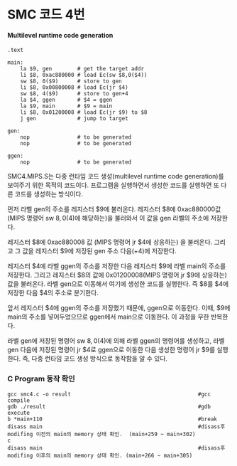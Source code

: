 # SMC 코드 4번

#### Multilevel runtime code generation

```assembly
.text

main: 
	la $9, gen        # get the target addr
    li $8, 0xac880000 # load Ec(sw $8,0($4))
    sw $8, 0($9)      # store to gen
    li $8, 0x00800008 # load Ec(jr $4)
    sw $8, 4($9)      # store to gen+4
    la $4, ggen       # $4 = ggen
    la $9, main       # $9 = main
    li $8, 0x01200008 # load Ec(jr $9) to $8
    j gen             # jump to target
      
gen: 
	nop               # to be generated
    nop               # to be generated
      
ggen: 
	nop               # to be generated
```



SMC4.MIPS.S는 다중 런타임 코드 생성(multilevel runtime code generation)를 보여주기 위한 목적의 코드이다. 프로그램을 실행하면서 생성한 코드를 실행하면 또 다른 코드를 생성하는 방식이다. 

먼저 라벨 gen의 주소를 레지스터 $9에 불러온다. 레지스터 $8에 0xac880000값 (MIPS 명령어 sw $8,0($4)에 해당하는)을 불러와서 이 값을 gen 라벨의 주소에 저장한다. 

레지스터 $8에 0xac880008 값 (MIPS 명령어 jr $4에 상응하는) 을 불러온다. 그리고 그 값을 레지스터 $9에 저장된 gen 주소 다음(+4)에 저장한다. 

레지스터 $4에 라벨 ggen의 주소를 저장한 다음 레지스터 $9에 라벨 main의 주소를 저장한다. 그리고 레지스터 $8의 값에 0x01200008(MIPS 명령어 jr $9에 상응하는)값을 불러온다. 라벨 gen으로 이동해서 여기에 생성한 코드를 실행한다. 즉 $8를 $4에 저장한 다음 $4의 주소로 분기한다.

앞서 레지스터 $4에 ggen의 주소를 저장했기 때문에, ggen으로 이동한다. 이때, $9에 main의 주소를 넣어두었으므로 ggen에서 main으로 이동한다. 이 과정을 무한 반복한다.

라벨 gen에 저장된 명령어 sw $8, 0($4)에 의해 라벨 ggen의 명령어를 생성하고, 라벨 gen 다음에 저장된 명령어 jr $4로 ggen으로 이동한 다음 생성한 명령어 jr $9를 실행한다. 즉, 다중 런타임 코드 생성 방식으로 동작함을 알 수 있다. 


### C Program 동작 확인
```shell
gcc smc4.c -o result 		                				#gcc compile
gdb ./result                                                #gdb execute
b *main+110                                                 #break
disass main                                                 #disass후 modifing 이전의 main의 memory 상태 확인.  (main+259 ~ main+302)
c
disass main                                                 #disass후 modifing 이후의 main의 memory 상태 확인. (main+266 ~ main+305)
```
